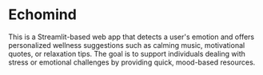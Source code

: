 # Echomind
This is a Streamlit-based web app that detects a user's emotion and offers personalized wellness suggestions such as calming music, motivational quotes, or relaxation tips. The goal is to support individuals dealing with stress or emotional challenges by providing quick, mood-based resources.
